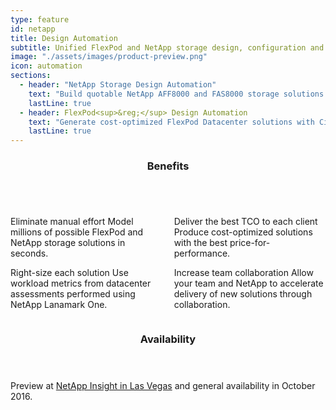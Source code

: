 ```yaml
---
type: feature
id: netapp
title: Design Automation
subtitle: Unified FlexPod and NetApp storage design, configuration and pricing for NetApp SEs and partners worldwide
image: "./assets/images/product-preview.png"
icon: automation
sections:
  - header: "NetApp Storage Design Automation"
    text: "Build quotable NetApp AFF8000 and FAS8000 storage solutions with the best price-for-performance."
    lastLine: true
  - header: FlexPod<sup>&reg;</sup> Design Automation
    text: "Generate cost-optimized FlexPod Datacenter solutions with Cisco Nexus 5000 and 9000 switches."
    lastLine: true
---
```


<section>
  <header><h3>Benefits</h3></header>
  <article>
    <div class="columns columns--two">
      <div class="column">
        <p class="check">
          <span class="accent">Eliminate manual effort</span>
          Model millions of possible FlexPod and NetApp storage solutions in seconds.
        </p>
        <p class="check">
          <span class="accent">Right-size each solution</span>
          Use workload metrics from datacenter assessments performed using NetApp Lanamark One.
        </p>
      </div>
      <div class="column">
        <p class="check">
          <span class="accent">Deliver the best TCO to each client</span>
          Produce cost-optimized solutions with the best price-for-performance.
        </p>
        <p class="check">
          <span class="accent">Increase team collaboration</span>
          Allow your team and NetApp to accelerate delivery of new solutions through collaboration.
        </p>
      </div>
    </div>
  </article>
</section>
<section>
  <header><h3>Availability</h3></header>
    <article>
    <p>Preview at <a href="netapp/insight-las-vegas-2016.html" class="las-vegas">NetApp Insight in Las Vegas</a> and general availability in October 2016.</p>
  </article>
</section>
